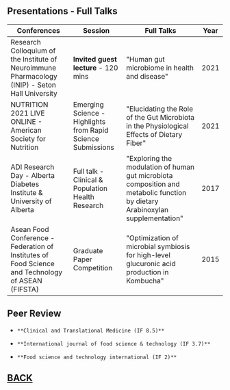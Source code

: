 
## Presentations - Full Talks

**Conferences** | **Session** | **Full Talks** | **Year**
----------- | ------- | ----- | ---------
Research Colloquium of the Institute of Neuroimmune Pharmacology (INIP) - Seton Hall University | **Invited guest lecture** - 120 mins | "Human gut microbiome in health and disease" | 2021
NUTRITION 2021 LIVE ONLINE - American Society for Nutrition | Emerging Science - Highlights from Rapid Science Submissions | "Elucidating the Role of the Gut Microbiota in the Physiological Effects of Dietary Fiber" | 2021
ADI Research Day - Alberta Diabetes Institute & University of Alberta | Full talk - Clinical & Population Health Research | "Exploring the modulation of human gut microbiota composition and metabolic function by dietary Arabinoxylan supplementation" | 2017
Asean Food Conference - Federation of Institutes of Food Science and Technology of ASEAN (FIFSTA) | Graduate Paper Competition | "Optimization of microbial symbiosis for high-level glucuronic acid production in Kombucha" | 2015


## Peer Review
-     **Clinical and Translational Medicine (IF 8.5)** 
-     **International journal of food science & technology (IF 3.7)**
-     **Food science and technology international (IF 2)**


## [BACK](https://biokhoi.github.io/)
